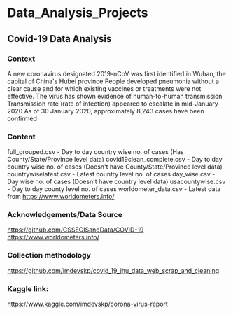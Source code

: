 # Data_Analysis_Projects

## Covid-19 Data Analysis
### Context
A new coronavirus designated 2019-nCoV was first identified in Wuhan, the capital of China's Hubei province
People developed pneumonia without a clear cause and for which existing vaccines or treatments were not effective.
The virus has shown evidence of human-to-human transmission
Transmission rate (rate of infection) appeared to escalate in mid-January 2020
As of 30 January 2020, approximately 8,243 cases have been confirmed
### Content
full_grouped.csv - Day to day country wise no. of cases (Has County/State/Province level data)
covid19clean_complete.csv - Day to day country wise no. of cases (Doesn't have County/State/Province level data)
countrywiselatest.csv - Latest country level no. of cases
day_wise.csv - Day wise no. of cases (Doesn't have country level data)
usacountywise.csv - Day to day county level no. of cases
worldometer_data.csv - Latest data from https://www.worldometers.info/
### Acknowledgements/Data Source
https://github.com/CSSEGISandData/COVID-19
https://www.worldometers.info/
### Collection methodology
https://github.com/imdevskp/covid_19_jhu_data_web_scrap_and_cleaning
### Kaggle link:
https://www.kaggle.com/imdevskp/corona-virus-report
